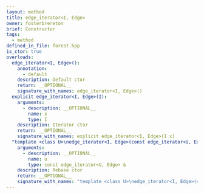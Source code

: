 ```yaml
---
layout: method
title: edge_iterator<I, Edge>
owner: fosterbrereton
brief: Constructor
tags:
  - method
defined_in_file: forest.hpp
is_ctor: true
overloads:
  edge_iterator<I, Edge>():
    annotation:
      - default
    description: Default ctor
    return: __OPTIONAL__
    signature_with_names: edge_iterator<I, Edge>()
  explicit edge_iterator<I, Edge>(I):
    arguments:
      - description: __OPTIONAL__
        name: x
        type: I
    description: Iterator ctor
    return: __OPTIONAL__
    signature_with_names: explicit edge_iterator<I, Edge>(I x)
  "template <class U>\nedge_iterator<I, Edge>(const edge_iterator<U, Edge> &)":
    arguments:
      - description: __OPTIONAL__
        name: u
        type: const edge_iterator<U, Edge> &
    description: Rebase ctor
    return: __OPTIONAL__
    signature_with_names: "template <class U>\nedge_iterator<I, Edge>(const edge_iterator<U, Edge> & u)"
---
```

